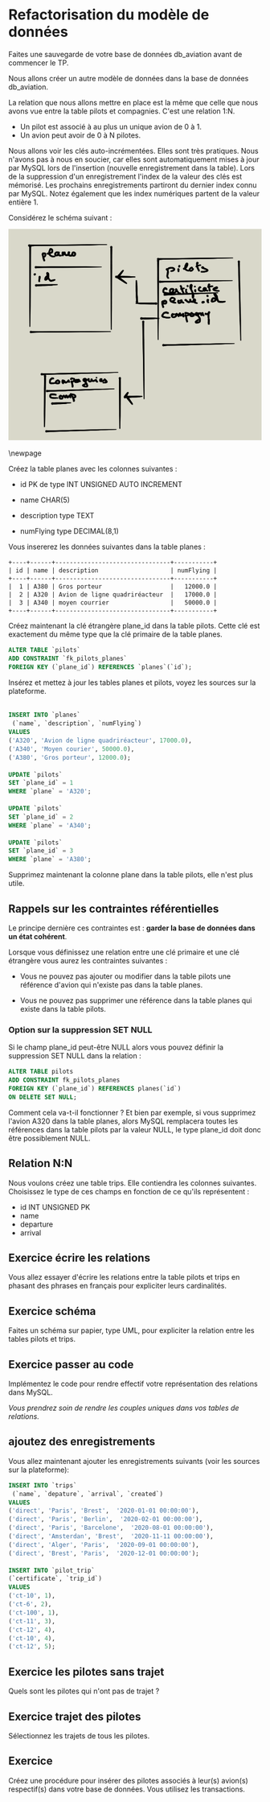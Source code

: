 
# Refactorisation du modèle de données

Faites une sauvegarde de votre base de données db_aviation avant de commencer le TP.

Nous allons créer un autre modèle de données dans la base de données db_aviation.

La relation que nous allons mettre en place est la même que celle que nous avons vue entre la table pilots et compagnies. C'est une relation 1:N.

- Un pilot est associé à au plus un unique avion de 0 à 1.
- Un avion peut avoir de 0 à N pilotes.

Nous allons voir les clés auto-incrémentées. Elles sont très pratiques. Nous n'avons pas à nous en soucier, car elles sont automatiquement mises à jour par MySQL lors de l'insertion (nouvelle enregistrement dans la table). Lors de la suppression d'un enregistrement l'index de la valeur des clés est mémorisé. Les prochains enregistrements partiront du dernier index connu par MySQL. Notez également que les index numériques partent de la valeur entière 1.

Considérez le schéma suivant :

![schema](images/schema.png)

\newpage

Créez la table planes avec les colonnes suivantes :

- id PK de type INT UNSIGNED AUTO INCREMENT

- name CHAR(5)

- description type TEXT

- numFlying type DECIMAL(8,1)

Vous insererez les données suivantes dans la table planes :

```text
+----+------+--------------------------------+-----------+
| id | name | description                    | numFlying |
+----+------+--------------------------------+-----------+
|  1 | A380 | Gros porteur                   |   12000.0 |
|  2 | A320 | Avion de ligne quadriréacteur  |   17000.0 |
|  3 | A340 | moyen courrier                 |   50000.0 |
+----+------+--------------------------------+-----------+
```

Créez maintenant la clé étrangère plane_id dans la table pilots. Cette clé est exactement du même type que la clé primaire de la table planes.

```sql
ALTER TABLE `pilots`
ADD CONSTRAINT `fk_pilots_planes`
FOREIGN KEY (`plane_id`) REFERENCES `planes`(`id`);
```

Insérez et mettez à jour les tables planes et pilots, voyez les sources sur la plateforme.

```sql

INSERT INTO `planes`
 (`name`, `description`, `numFlying`)
VALUES
('A320', 'Avion de ligne quadriréacteur', 17000.0),
('A340', 'Moyen courier', 50000.0),
('A380', 'Gros porteur', 12000.0);

UPDATE `pilots`
SET `plane_id` = 1
WHERE `plane` = 'A320';

UPDATE `pilots`
SET `plane_id` = 2
WHERE `plane` = 'A340';

UPDATE `pilots`
SET `plane_id` = 3
WHERE `plane` = 'A380';

```

Supprimez maintenant la colonne plane dans la table pilots, elle n'est plus utile.

## Rappels sur les contraintes référentielles

Le principe dernière ces contraintes est : **garder la base de données dans un état cohérent**.

Lorsque vous définissez une relation entre une clé primaire et une clé étrangère vous aurez les contraintes suivantes :

- Vous ne pouvez pas ajouter ou modifier dans la table pilots une référence d'avion qui n'existe pas dans la table planes.

- Vous ne pouvez pas supprimer une référence dans la table planes qui existe dans la table pilots.

### Option sur la suppression SET NULL

Si le champ plane_id peut-être NULL alors vous pouvez définir la suppression SET NULL dans la relation :

```sql
ALTER TABLE pilots
ADD CONSTRAINT fk_pilots_planes
FOREIGN KEY (`plane_id`) REFERENCES planes(`id`)
ON DELETE SET NULL;
```

Comment cela va-t-il fonctionner ? Et bien par exemple, si vous supprimez l'avion A320 dans la table planes, alors MySQL remplacera toutes les références dans la table pilots par la valeur NULL, le type plane_id doit donc être possiblement NULL.

## Relation N:N

Nous voulons créez une table trips. Elle contiendra les colonnes suivantes. Choisissez le type de ces champs en fonction de ce qu'ils représentent :

- id INT UNSIGNED PK
- name
- departure
- arrival

## Exercice écrire les relations

Vous allez essayer d'écrire les relations entre la table pilots et trips en phasant des phrases en français pour expliciter leurs cardinalités.

## Exercice schéma

Faites un schéma sur papier, type UML, pour expliciter la relation entre les tables pilots et trips.

## Exercice passer au code

Implémentez le code pour rendre effectif votre représentation des relations dans MySQL.

*Vous prendrez soin de rendre les couples uniques dans vos tables de relations.*

## ajoutez des enregistrements

Vous allez maintenant ajouter les enregistrements suivants (voir les sources sur la plateforme):

```sql
INSERT INTO `trips`
 (`name`, `depature`, `arrival`, `created`)
VALUES
('direct', 'Paris', 'Brest',  '2020-01-01 00:00:00'),
('direct', 'Paris', 'Berlin',  '2020-02-01 00:00:00'),
('direct', 'Paris', 'Barcelone',  '2020-08-01 00:00:00'),
('direct', 'Amsterdan', 'Brest',  '2020-11-11 00:00:00'),
('direct', 'Alger', 'Paris',  '2020-09-01 00:00:00'),
('direct', 'Brest', 'Paris',  '2020-12-01 00:00:00');

INSERT INTO `pilot_trip`
(`certificate`, `trip_id`)
VALUES
('ct-10', 1),
('ct-6', 2),
('ct-100', 1),
('ct-11', 3),
('ct-12', 4),
('ct-10', 4),
('ct-12', 5);
```

## Exercice les pilotes sans trajet

Quels sont les pilotes qui n'ont pas de trajet ?

## Exercice trajet des pilotes

Sélectionnez les trajets de tous les pilotes.

## Exercice 

Créez une procédure pour insérer des pilotes associés à leur(s) avion(s) respectif(s) dans votre base de données. Vous utilisez les transactions.